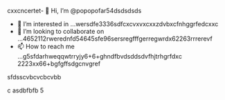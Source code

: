 cxxcncertet- 👋 Hi, I’m @popopofar54dsdsdsds
- 👀 I’m interested in ...wersdfe3336sdfcxcvxvxcxxzdvbxcfnhggrfedcxxc
- 💞️ I’m looking to collaborate on ...4652112rwerednfd54645sfe96sersregfffgerregwrdx62263rrrerevf
- 📫 How to reach me ...g5sfdarhweqqwtrryjy6+6+ghndfbvdsddsdvfhjtrhgrfdxc
2223xx66+bgfgffsdgcnvgref
<!---vxcvchghndsfffmbvsdvdsvd
popopofar/popopofar is a ✨ special ✨ repository because its `README.md` (this file) appears on your GitHub profile.ggfbf cvcxcxcxk
You can click the Preview link to take a look at your changes.sdfdfs
--->sfdsscvbcvcbcvbb
c
asdbfbfb
5
